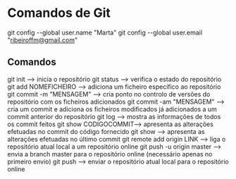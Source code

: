 # Comandos de Git
git config --global user.name "Marta"
git config --global user.email "ribeiroffm@gmail.com"

## Comandos
git init --> inicia o repositório
git status --> verifica o estado do repositório
git add NOMEFICHEIRO --> adiciona um ficheiro específico ao repositório
git commit -m "MENSAGEM" --> cria ponto no controlo de versões do repositório com os ficheiros adicionados
git commit -am "MENSAGEM" --> cria um commit e adiciona os ficheiros modificados já adicionados a um commit anterior
do repositório
git log --> mostra as informações de todos os commit feitos
git show CODIGOCOMMIT--> apresenta as alterações efetuadas no commit do código fornecido
git show --> apresenta as alterações efetuadas no último commit
git remote add origin LINK --> liga o repositório atual local a um repositório online
git push -u origin master --> envia a branch master para o repositório online (necessário apenas no primeiro envio)
git push --> enviar o repositório atual local para o repositório online